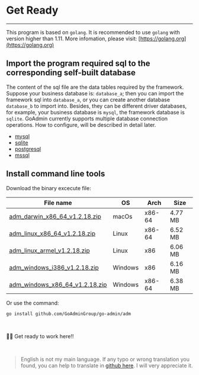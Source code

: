 # Get Ready
---

This program is based on ```golang```. It is recommended to use ```golang``` with version higher than 1.11. More infomation, please visit: [https://golang.org](https://golang.org)

## Import the program required sql to the corresponding self-built database

The content of the sql file are the data tables required by the framework. Suppose your business database is: ```database_a```; then you can import the framework sql into ```database_a```, or you can create another database ```database_b``` to import into. Besides, they can be different driver databases, for example, your business database is ```mysql```, the framework database is ```sqlite```. GoAdmin currently supports multiple database connection operations. How to configure, will be described in detail later.

- [mysql](https://raw.githubusercontent.com/GoAdminGroup/go-admin/master/data/admin.sql)
- [sqlite](https://raw.githubusercontent.com/GoAdminGroup/go-admin/master/data/admin.db)
- [postgresql](https://raw.githubusercontent.com/GoAdminGroup/go-admin/master/data/admin.pgsql)
- [mssql](https://raw.githubusercontent.com/GoAdminGroup/go-admin/master/data/admin.mssql)

## Install command line tools

Download the binary excecute file: 

|  File name   | OS  | Arch  | Size  |
|  ----  | ----  | ----  |----  |
| [adm_darwin_x86_64_v1.2.18.zip](http://file.go-admin.cn/go_admin/cli/v1_2_18/adm_darwin_x86_64_v1.2.18.zip)  | macOs | x86-64 | 4.77 MB
| [adm_linux_x86_64_v1.2.18.zip](http://file.go-admin.cn/go_admin/cli/v1_2_18/adm_linux_x86_64_v1.2.18.zip)  | Linux | x86-64   | 6.52 MB
| [adm_linux_armel_v1.2.18.zip](http://file.go-admin.cn/go_admin/cli/v1_2_18/adm_linux_armel_v1.2.18.zip)  | Linux | x86   | 6.06 MB
| [adm_windows_i386_v1.2.18.zip](http://file.go-admin.cn/go_admin/cli/v1_2_18/adm_windows_i386_v1.2.18.zip)  | Windows | x86  |6.16 MB
| [adm_windows_x86_64_v1.2.18.zip](http://file.go-admin.cn/go_admin/cli/v1_2_18/adm_windows_x86_64_v1.2.18.zip)  | Windows | x86-64   |6.38 MB


Or use the command:

```
go install github.com/GoAdminGroup/go-admin/adm
```

<br>

🍺🍺 Get ready to work here!!

<br>

> English is not my main language. If any typo or wrong translation you found, you can help to translate in [github here](https://github.com/GoAdminGroup/docs). I will very appreciate it.


